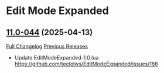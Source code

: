# Edit Mode Expanded

## [11.0-044](https://github.com/teelolws/EditModeExpanded/tree/11.0-044) (2025-04-13)
[Full Changelog](https://github.com/teelolws/EditModeExpanded/compare/11.0-043...11.0-044) [Previous Releases](https://github.com/teelolws/EditModeExpanded/releases)

- Update EditModeExpanded-1.0.lua  
    https://github.com/teelolws/EditModeExpanded/issues/166  
